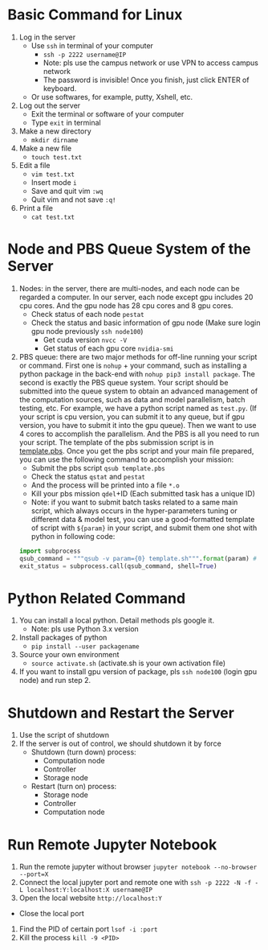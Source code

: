 # Basic Command for Linux

1. Log in the server
    + Use ```ssh``` in terminal of your computer
        * ```ssh -p 2222 username@IP```
        * Note: pls use the campus network or use VPN to access campus network
        * The password is invisible! Once you finish, just click ENTER of keyboard. 
    + Or use softwares, for example, putty, Xshell, etc.
2. Log out the server
    +  Exit the terminal or software of your computer
    +  Type ```exit``` in terminal
3. Make a new directory
    + ```mkdir dirname```
4. Make a new file
    + ```touch test.txt```
5. Edit a file
    + ```vim test.txt```
    + Insert mode ```i```
    + Save and quit vim ```:wq```
    + Quit vim and not save ```:q!```
6. Print a file
    + ```cat test.txt```

# Node and PBS Queue System of the Server

1. Nodes: in the server, there are multi-nodes, and each node can be regarded a computer. In our server, each node except gpu includes 20 cpu cores. And the gpu node has 28 cpu cores and 8 gpu cores.
    + Check status of each node ```pestat```
    + Check the status and basic information of gpu node (Make sure login gpu node previously ```ssh node100```)
        * Get cuda version ```nvcc -V```
        * Get status of each gpu core ```nvidia-smi```
2. PBS queue: there are two major methods for off-line running your script or command. First one is ```nohup``` + your command, such as installing a python package in the back-end with ```nohup pip3 install package```. The second is exactly the PBS queue system. Your script should be submitted into the queue system to obtain an advanced management of the computation sources, such as data and model parallelism, batch testing, etc. For example, we have a python script named as ```test.py```. (If your script is cpu version, you can submit it to any queue, but if gpu version, you have to submit it into the gpu queue). Then we want to use 4 cores to accomplish the parallelism. And the PBS is all you need to run your script. The template of the pbs submission script is in [template.pbs](./template.pbs). Once you get the pbs script and your main file prepared, you can use the following command to accomplish your mission:
    + Submit the pbs script ```qsub template.pbs```
    + Check the status ```qstat``` and ```pestat```
    + And the process will be printed into a file ```*.o```
    + Kill your pbs mission ```qdel```+ID (Each submitted task has a unique ID)
    + Note: if you want to submit batch tasks related to a same main script, which always occurs in the hyper-parameters tuning or different data & model test, you can use a good-formatted template of script with ```${param}``` in your script, and submit them one shot with python in following code:
    ```python
    import subprocess
    qsub_command = """qsub -v param={0} template.sh""".format(param) # strip the tail '.csv'
    exit_status = subprocess.call(qsub_command, shell=True)
    ```

# Python Related Command

1. You can install a local python. Detail methods pls google it.
    + Note: pls use Python 3.x version
2. Install packages of python
    + ```pip install --user packagename```
3. Source your own environment
    + ```source activate.sh``` (activate.sh is your own activation file)
4. If you want to install gpu version of package, pls ```ssh node100``` (login gpu node) and run step 2.
    
# Shutdown and Restart the Server

1. Use the script of shutdown
2. If the server is out of control, we should shutdown it by force
    + Shutdown (turn down) process:
        * Computation node
        * Controller
        * Storage node
    + Restart (turn on) process:
        * Storage node
        * Controller
        * Computation node

# Run Remote Jupyter Notebook

1. Run the remote jupyter without browser ```jupyter notebook --no-browser --port=X```
2. Connect the local jupyter port and remote one with ```ssh -p 2222 -N -f -L localhost:Y:localhost:X username@IP```
3. Open the local website ```http://localhost:Y```

+ Close the local port
1. Find the PID of certain port ```lsof -i :port```
2. Kill the process ```kill -9 <PID>```





